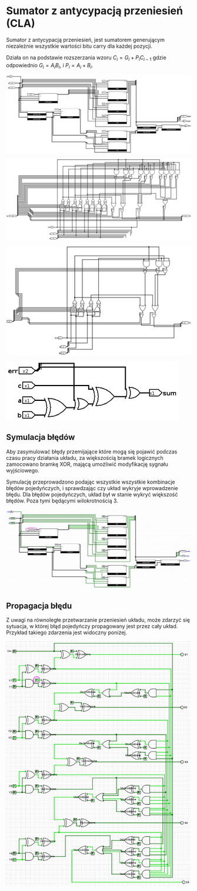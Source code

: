 # Sumator z antycypacją przeniesień (CLA)

Sumator z antycypacją przeniesień, jest sumatorem generującym niezależnie wszystkie 
wartości bitu carry dla każdej pozycji.

Działa on na podstawie rozszerzania wzoru $C_i = G_i + P_i C_{i-1}$ gdzie odpowiednio
$G_i = A_i B_i$, i $P_i = A_i + B_i$.

![Schemat 4 bitowego sumatora CLA zabezpieczonego kodami resztowymi, używa \ref{fig:cla_gen4}, \ref{fig:cla_gen2}, \ref{fig:cla_unit} \label{fig:cla_main}](assets/cla_main.png)

![Schemat 4 bitowego generatora carry \label{fig:cla_gen4}](assets/cla_gen4.png)

![Schemat 2 bitowego generatora carry \label{fig:cla_gen2}](assets/cla_gen2.png)

![Jedno ogniwo sumatora CLA, z możliwością wprowadzania błędów \label{fig:cla_unit}](assets/cla.png)

## Symulacja błędów

Aby zasymulować błędy przemijające które mogą się pojawić podczas czasu pracy działania układu,
za większością bramek logicznych zamocowano bramkę XOR, 
mającą umożliwić modyfikację sygnału wyjściowego.

Symulację przeprowadzono podając wszystkie wszystkie kombinacje błędów pojedyńczych, i sprawdzając 
czy układ wykryje wprowadzenie błędu.
Dla błędów pojedyńczych, układ był w stanie wykryć większość błędów. Poza tymi będącymi wilokrotnością 3.

![Układ CLA z wprowadzonym błędem pojedyńczym \label{fig:cla_err1}](assets/cla_err_1.png)

## Propagacja błędu

Z uwagi na równoległe przetwarzanie przeniesień układu, może zdarzyć się sytuacja, w której błąd pojedyńczy
propagowany jest przez cały układ. Przykład takiego zdarzenia jest widoczny poniżej.

![Sumator CLA, propagujący błąd \label{fig:cla_propagacja}](assets/cla_propagacja.png)
